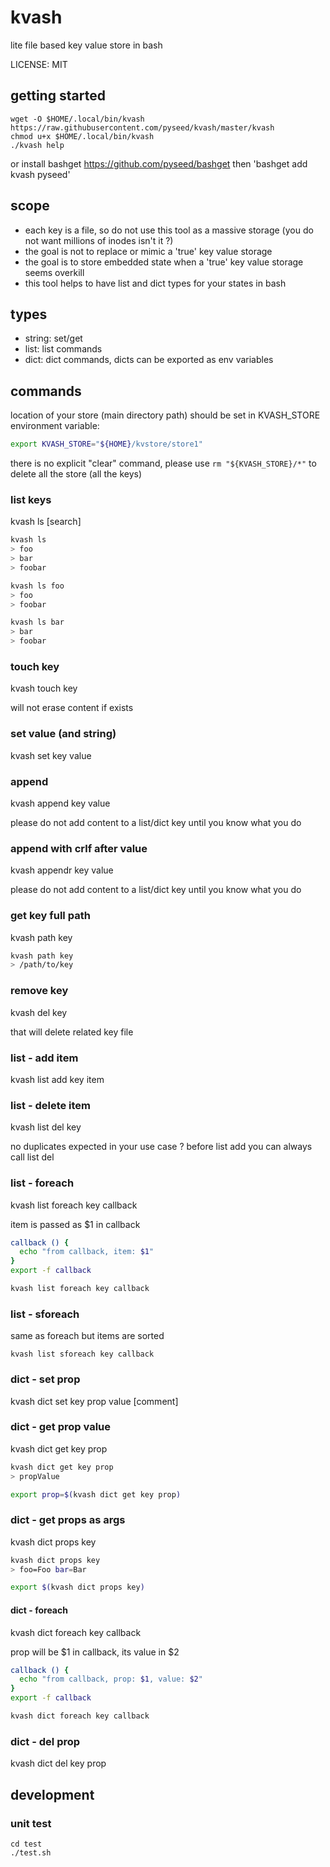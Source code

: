 # kvash

lite file based key value store in bash

LICENSE: MIT

## getting started

```
wget -O $HOME/.local/bin/kvash https://raw.githubusercontent.com/pyseed/kvash/master/kvash
chmod u+x $HOME/.local/bin/kvash
./kvash help
```

or install bashget https://github.com/pyseed/bashget then 'bashget add kvash pyseed'

## scope

- each key is a file, so do not use this tool as a massive storage (you do not want millions of inodes isn't it ?)
- the goal is not to replace or mimic a 'true' key value storage
- the goal is to store embedded state when a 'true' key value storage seems overkill
- this tool helps to have list and dict types for your states in bash

## types

- string: set/get
- list: list commands
- dict: dict commands, dicts can be exported as env variables

## commands

location of your store (main directory path) should be set in KVASH_STORE environment variable:

```bash
export KVASH_STORE="${HOME}/kvstore/store1"
```

there is no explicit "clear" command, please use `rm "${KVASH_STORE}/*"` to delete all the store (all the keys) 

### list keys

kvash ls [search]

```bash
kvash ls
> foo
> bar
> foobar
```

```bash
kvash ls foo
> foo
> foobar
```

```bash
kvash ls bar
> bar
> foobar
```

### touch key

kvash touch key

will not erase content if exists

### set value (and string)

kvash set key value

### append

kvash append key value

please do not add content to a list/dict key until you know what you do

### append with crlf after value

kvash appendr key value

please do not add content to a list/dict key until you know what you do

### get key full path

kvash path key

```bash
kvash path key
> /path/to/key
```

### remove key

kvash del key

that will delete related key file

### list - add item

kvash list add key item


### list - delete item

kvash list del key

no duplicates expected in your use case ? before list add you can always call list del

### list - foreach

kvash list foreach key callback

item is passed as $1 in callback

```bash
callback () {
  echo "from callback, item: $1"
}
export -f callback

kvash list foreach key callback
```

### list - sforeach

same as foreach but items are sorted

```
kvash list sforeach key callback
```

### dict - set prop

kvash dict set key prop value [comment]

### dict - get prop value

kvash dict get key prop

```bash
kvash dict get key prop
> propValue

export prop=$(kvash dict get key prop)
```

### dict - get props as args

kvash dict props key

```bash
kvash dict props key
> foo=Foo bar=Bar

export $(kvash dict props key)
```

#### dict - foreach

kvash dict foreach key callback

prop will be $1 in callback, its value in $2

```bash
callback () {
  echo "from callback, prop: $1, value: $2"
}
export -f callback

kvash dict foreach key callback
```

### dict - del prop

kvash dict del key prop

## development

### unit test

```
cd test
./test.sh
```
